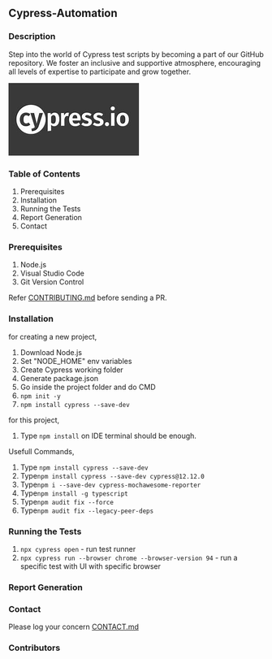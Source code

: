 ## Cypress-Automation

### Description

Step into the world of Cypress test scripts by becoming a part of our GitHub repository. We foster an inclusive and supportive atmosphere, encouraging all levels of expertise to participate and grow together.

![altcypress-banner](./cypress-banner.jpg)

### Table of Contents

1. Prerequisites
2. Installation
3. Running the Tests
4. Report Generation
5. Contact

### Prerequisites

1. Node.js
2. Visual Studio Code 
3. Git Version Control

Refer [CONTRIBUTING.md](https://github.com/Malitthh/cypress-automation/blob/main/CONTRIBUTING.md) before sending a PR.


### Installation

for creating a new project,

1. Download Node.js
2. Set "NODE_HOME" env variables
3. Create Cypress working folder
4. Generate package.json
5. Go inside the project folder and do CMD
6. `npm init -y`
7. `npm install cypress --save-dev`

for this project,

1. Type `npm install` on IDE terminal should be enough.

Usefull Commands,
1. Type `npm install cypress --save-dev`
2. Type`npm install cypress --save-dev cypress@12.12.0`
3. Type`npm i --save-dev cypress-mochawesome-reporter`
4. Type`npm install -g typescript`
5. Type`npm audit fix --force`
6. Type`npm audit fix --legacy-peer-deps`

### Running the Tests

1. `npx cypress open` - run test runner
2. `npx cypress run --browser chrome --browser-version 94` - run a specific test with UI with specific browser

### Report Generation

<!-- Insert -->

### Contact

Please log your concern [CONTACT.md](https://github.com/Malitthh/cypress-automation/blob/main/CONTACT.md)

### Contributors
<!-- Insert -->
